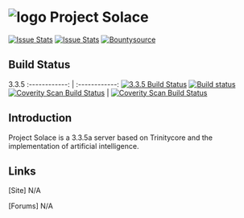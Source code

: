 # ![logo](https://community.trinitycore.org/public/style_images/1_trinitycore.png) Project Solace

[![Issue Stats](http://www.issuestats.com/github/TrinityCore/TrinityCore/badge/issue)](http://www.issuestats.com/github/TrinityCore/TrinityCore) [![Issue Stats](http://www.issuestats.com/github/TrinityCore/TrinityCore/badge/pr)](http://www.issuestats.com/github/TrinityCore/TrinityCore) [![Bountysource](https://www.bountysource.com/badge/tracker?tracker_id=1310)](https://www.bountysource.com/trackers/1310-trinity-core?utm_source=1310&utm_medium=shield&utm_campaign=TRACKER_BADGE)

## Build Status

 3.3.5
:------------: | :------------:
[![3.3.5 Build Status](https://travis-ci.org/TrinityCore/TrinityCore.svg?branch=3.3.5)](https://travis-ci.org/TrinityCore/TrinityCore)
[![Build status](https://ci.appveyor.com/api/projects/status/54d0u1fxe50ad80o/branch/3.3.5?svg=true)](https://ci.appveyor.com/project/DDuarte/trinitycore/branch/3.3.5)
[![Coverity Scan Build Status](https://scan.coverity.com/projects/435/badge.svg)](https://scan.coverity.com/projects/435) | [![Coverity Scan Build Status](https://scan.coverity.com/projects/4656/badge.svg)](https://scan.coverity.com/projects/4656)

## Introduction

Project Solace is a 3.3.5a server based on Trinitycore and the implementation of artificial intelligence.  


## Links

[Site] N/A

[Forums] N/A
